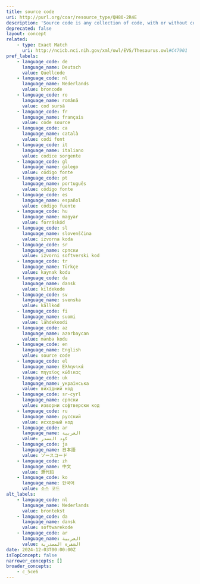 ```yaml
---
title: source code
uri: http://purl.org/coar/resource_type/QH80-2R4E
description: 'Source code is any collection of code, with or without comments, written using a human-readable programming language, usually as plain text. [Source: https://en.wikipedia.org/wiki/Source_code]'
deprecated: false
layout: concept
related:
    - type: Exact Match
      uri: http://ncicb.nci.nih.gov/xml/owl/EVS/Thesaurus.owl#C47901
pref_labels:
    - language_code: de
      language_name: Deutsch
      value: Quellcode
    - language_code: nl
      language_name: Nederlands
      value: broncode
    - language_code: ro
      language_name: română
      value: cod sursă
    - language_code: fr
      language_name: français
      value: code source
    - language_code: ca
      language_name: català
      value: codi font
    - language_code: it
      language_name: italiano
      value: codice sorgente
    - language_code: gl
      language_name: galego
      value: código fonte
    - language_code: pt
      language_name: português
      value: código fonte
    - language_code: es
      language_name: español
      value: código fuente
    - language_code: hu
      language_name: magyar
      value: forráskód
    - language_code: sl
      language_name: slovenščina
      value: izvorna koda
    - language_code: sr
      language_name: српски
      value: izvorni softverski kod
    - language_code: tr
      language_name: Türkçe
      value: kaynak kodu
    - language_code: da
      language_name: dansk
      value: kildekode
    - language_code: sv
      language_name: svenska
      value: källkod
    - language_code: fi
      language_name: suomi
      value: lähdekoodi
    - language_code: az
      language_name: azərbaycan
      value: mənbə kodu
    - language_code: en
      language_name: English
      value: source code
    - language_code: el
      language_name: Ελληνικά
      value: πηγαίος κώδικας
    - language_code: uk
      language_name: українська
      value: вихідний код
    - language_code: sr-cyrl
      language_name: српски
      value: изворни софтверски код
    - language_code: ru
      language_name: русский
      value: исходный код
    - language_code: ar
      language_name: العربية
      value: كود المصدر
    - language_code: ja
      language_name: 日本語
      value: ソースコード
    - language_code: zh
      language_name: 中文
      value: 源代码
    - language_code: ko
      language_name: 한국어
      value: 소스 코드
alt_labels:
    - language_code: nl
      language_name: Nederlands
      value: brontekst
    - language_code: da
      language_name: dansk
      value: softwarekode
    - language_code: ar
      language_name: العربية
      value: الشفرة المصدرية
date: 2024-12-03T00:00:00Z
isTopConcept: false
narrower_concepts: []
broader_concepts:
    - c_5ce6
---
```


